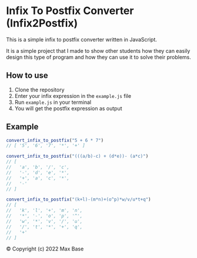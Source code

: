 # Infix To Postfix Converter (Infix2Postfix)

This is a simple infix to postfix converter written in JavaScript.

It is a simple project that I made to show other students how they can easily design this type of program and how they can use it to solve their problems.

## How to use

1. Clone the repository
2. Enter your infix expression in the `example.js` file
2. Run `example.js` in your terminal
3. You will get the postfix expression as output

## Example

```js
convert_infix_to_postfix("5 + 6 * 7")
// [ '5', '6', '7', '*', '+' ]

convert_infix_to_postfix("(((a/b)-c) + (d*e))- (a*c)")
// [
//   'a', 'b', '/', 'c',
//   '-', 'd', 'e', '*',
//   '+', 'a', 'c', '*',
//   '-'
// ]

convert_infix_to_postfix("(k+l)-(m*n)+(o^p)*w/v/u*t+q")
// [
//   'k', 'l', '+', 'm', 'n',
//   '*', '-', 'o', 'p', '^',
//   'w', '*', 'v', '/', 'u',
//   '/', 't', '*', '+', 'q',
//   '+'
// ]
```

© Copyright (c) 2022 Max Base
